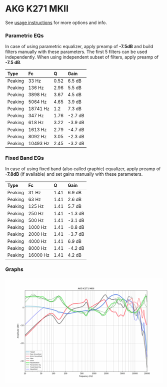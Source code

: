 # AKG K271 MKII
See [usage instructions](https://github.com/jaakkopasanen/AutoEq#usage) for more options and info.

### Parametric EQs
In case of using parametric equalizer, apply preamp of **-7.5dB** and build filters manually
with these parameters. The first 5 filters can be used independently.
When using independent subset of filters, apply preamp of **-7.5 dB**.

| Type    | Fc       |    Q | Gain    |
|:--------|:---------|:-----|:--------|
| Peaking | 33 Hz    | 0.52 | 6.5 dB  |
| Peaking | 136 Hz   | 2.96 | 5.5 dB  |
| Peaking | 3898 Hz  | 3.67 | 4.5 dB  |
| Peaking | 5064 Hz  | 4.65 | 3.9 dB  |
| Peaking | 18741 Hz | 1.2  | 7.3 dB  |
| Peaking | 347 Hz   | 1.76 | -2.7 dB |
| Peaking | 618 Hz   | 3.22 | -3.9 dB |
| Peaking | 1613 Hz  | 2.79 | -4.7 dB |
| Peaking | 8092 Hz  | 3.05 | -2.3 dB |
| Peaking | 10493 Hz | 2.45 | -3.2 dB |

### Fixed Band EQs
In case of using fixed band (also called graphic) equalizer, apply preamp of **-7.8dB**
(if available) and set gains manually with these parameters.

| Type    | Fc       |    Q | Gain    |
|:--------|:---------|:-----|:--------|
| Peaking | 31 Hz    | 1.41 | 6.9 dB  |
| Peaking | 63 Hz    | 1.41 | 2.6 dB  |
| Peaking | 125 Hz   | 1.41 | 5.7 dB  |
| Peaking | 250 Hz   | 1.41 | -1.3 dB |
| Peaking | 500 Hz   | 1.41 | -3.1 dB |
| Peaking | 1000 Hz  | 1.41 | -0.8 dB |
| Peaking | 2000 Hz  | 1.41 | -3.7 dB |
| Peaking | 4000 Hz  | 1.41 | 6.9 dB  |
| Peaking | 8000 Hz  | 1.41 | -4.2 dB |
| Peaking | 16000 Hz | 1.41 | 4.2 dB  |

### Graphs
![](./AKG%20K271%20MKII.png)